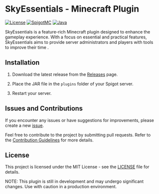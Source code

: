 # SkyEssentials - Minecraft Plugin

[![License](https://img.shields.io/badge/license-MIT-green)](LICENSE)
[![SpigotMC](https://img.shields.io/badge/Spigot-1.20.4-orange)](https://www.spigotmc.org/)
[![Java](https://img.shields.io/badge/Java-17-blue)](https://www.java.com/)

SkyEssentials is a feature-rich Minecraft plugin designed to enhance the gameplay experience. With a focus on essential and practical features, SkyEssentials aims to provide server administrators and players with tools to improve their time .


## Installation

1. Download the latest release from the [Releases](https://github.com/Kiritosky/SkyEssentials-Plugin/releases) page.

2. Place the JAR file in the `plugins` folder of your Spigot server.

3. Restart your server.

## Issues and Contributions

If you encounter any issues or have suggestions for improvements, please create a new [issue](https://github.com/Kiritosky/SkyEssentials-Plugin/issues).

Feel free to contribute to the project by submitting pull requests. Refer to the [Contribution Guidelines](CONTRIBUTING.md) for more details.

## License

This project is licensed under the MIT License - see the [LICENSE](LICENSE) file for details.

NOTE: This plugin is still in development and may undergo significant changes. Use with caution in a production environment.
